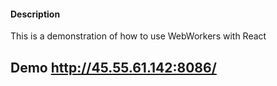 #### Description
This is a demonstration of how to use WebWorkers with React

## Demo http://45.55.61.142:8086/

